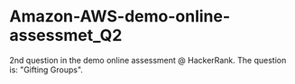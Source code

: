 # Amazon-AWS-demo-online-assessmet_Q2
2nd question in the demo online assessment @ HackerRank. The question is: "Gifting Groups".
